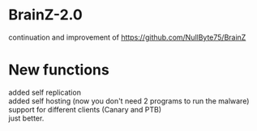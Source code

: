 # BrainZ-2.0
continuation and improvement of https://github.com/NullByte75/BrainZ
# New functions
added self replication\
added self hosting (now you don't need 2 programs to run the malware)\
support for different clients (Canary and PTB)\
just better.
